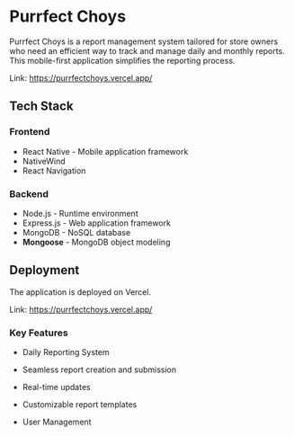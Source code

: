#  Purrfect Choys

Purrfect Choys is a report management system tailored for store owners who need an efficient way to track and manage daily and monthly reports. This mobile-first application simplifies the reporting process.

Link: https://purrfectchoys.vercel.app/

##  Tech Stack

### Frontend
- React Native - Mobile application framework
- NativeWind 
- React Navigation
  
### Backend
- Node.js - Runtime environment
- Express.js - Web application framework
- MongoDB - NoSQL database
- **Mongoose** - MongoDB object modeling

## Deployment

The application is deployed on Vercel.

Link: https://purrfectchoys.vercel.app/


###  Key Features

-  Daily Reporting System
  - Seamless report creation and submission
  - Real-time updates
  - Customizable report templates

- User Management

 
